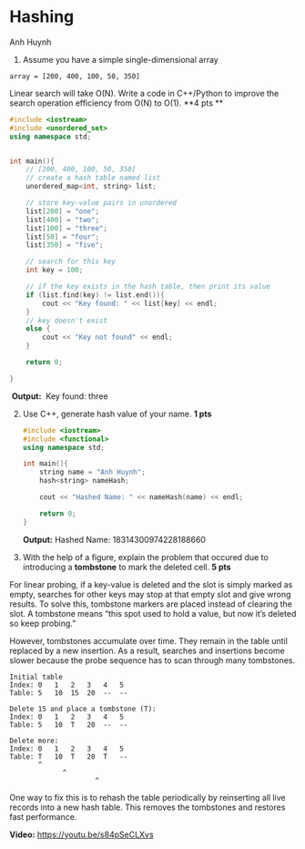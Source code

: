 # Hashing 

Anh Huynh

1. Assume you have a simple single-dimensional array

```
array = [200, 400, 100, 50, 350]
```

Linear search will take O(N). Write a code in C++/Python to improve the search operation efficiency from O(N) to O(1). **4 pts **

```C++
#include <iostream>
#include <unordered_set>
using namespace std;


int main(){
    // [200, 400, 100, 50, 350]
    // create a hash table named list
    unordered_map<int, string> list;

    // store key-value pairs in unordered
    list[200] = "one";
    list[400] = "two";
    list[100] = "three";
    list[50] = "four";
    list[350] = "five";

    // search for this key
    int key = 100;

    // if the key exists in the hash table, then print its value
    if (list.find(key) != list.end()){
        cout << "Key found: " << list[key] << endl; 
    } 
    // key doesn't exist
    else {
        cout << "Key not found" << endl;
    }

    return 0;

}   
```

​	**Output:**
​	Key found: three

2. Use C++, generate hash value of your name. **1 pts**

   ```C++
   #include <iostream>
   #include <functional> 
   using namespace std;
   
   int main(){
       string name = "Anh Huynh";
       hash<string> nameHash;
   
       cout << "Hashed Name: " << nameHash(name) << endl;
   
       return 0;
   }
   ```

   **Output:** 
   Hashed Name: 18314300974228188660

3. With the help of a figure, explain the problem that occured due to introducing a **tombstone** to mark the deleted cell. **5 pts**

For linear probing, if a key-value is deleted and the slot is simply marked as empty, searches for other keys may stop at that empty slot and give wrong results. To solve this, tombstone markers are placed instead of clearing the slot. A tombstone means “this spot used to hold a value, but now it’s deleted so keep probing.”

However, tombstones accumulate over time. They remain in the table until replaced by a new insertion. As a result, searches and insertions become slower because the probe sequence has to scan through many tombstones.

``` 
Initial table 
Index: 0   1   2   3   4   5
Table: 5   10  15  20  --  --

Delete 15 and place a tombstone (T):
Index: 0   1   2   3   4   5
Table: 5   10  T   20  --  --

Delete more:
Index: 0   1   2   3   4   5
Table: T   10  T   20  T   --
       ^   
       		 ^
       		 		 ^
```

One way to fix this is to rehash the table periodically by reinserting all live records into a new hash table. This removes the tombstones and restores fast performance.


**Video:** https://youtu.be/s84pSeCLXvs